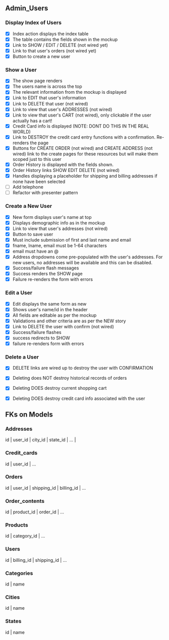 ## Admin_Users

### Display Index of Users
- [x] Index action displays the index table  
- [x] The table contains the fields shown in the mockup  
- [x] Link to SHOW / EDIT / DELETE (not wired yet)  
- [x] Link to that user's orders (not wired yet)  
- [x] Button to create a new user  

### Show a User
- [x] The show page renders  
- [x] The users name is across the top  
- [x] The relevant information from the mockup is displayed  
- [x] Link to EDIT that user's information  
- [x] Link to DELETE that user (not wired)  
- [x] Link to view that user's ADDRESSES (not wired)  
- [x] Link to view that user's CART (not wired), only clickable if the user actually has a cart!  
- [x] Credit Card info is displayed (NOTE: DONT DO THIS IN THE REAL WORLD)  
- [x] Link to DESTROY the credit card entry functions with a confirmation. Re-renders the page  
- [x] Buttons for CREATE ORDER (not wired) and CREATE ADDRESS (not wired) link to the create pages for these resources but will make them scoped just to this user  
- [x] Order History is displayed with the fields shown.  
- [x] Order History links SHOW EDIT DELETE (not wired)  
- [x] Handles displaying a placeholder for shipping and billing addresses if none have been selected  
- [ ] Add telephone
- [ ] Refactor with presenter pattern

### Create a New User
- [x] New form displays user's name at top  
- [x] Displays demographic info as in the mockup  
- [x] Link to view that user's addresses (not wired)  
- [x] Button to save user  
- [x] Must include submission of first and last name and email  
- [x] fname, lname, email must be 1-64 characters  
- [x] email must have an @  
- [x] Address dropdowns come pre-populated with the user's addresses. For new users, no addresses will be available and this can be disabled.  
- [x] Success/failure flash messages  
- [x] Success renders the SHOW page  
- [x] Failure re-renders the form with errors  

### Edit a User
- [x] Edit displays the same form as new  
- [x] Shows user's name/id in the header  
- [x] All fields are editable as per the mockup  
- [x] Validations and other criteria are as per the NEW story  
- [x] Link to DELETE the user with confirm (not wired)  
- [x] Success/failure flashes  
- [x] success redirects to SHOW  
- [x] failure re-renders form with errors  

### Delete a User
- [x] DELETE links are wired up to destroy the user with CONFIRMATION  
- [x] Deleting does NOT destroy historical records of orders  
- [x] Deleting DOES destroy current shopping cart  
- [x] Deleting DOES destroy credit card info associated with the user  


## FKs on Models

### Addresses
id | user_id | city_id | state_id | ... |

### Credit_cards
id | user_id | ...

### Orders 
id | user_id | shipping_id | billing_id | ...

### Order_contents
id | product_id | order_id | ...

### Products
id | category_id | ...

### Users
id | billing_id | shipping_id | ...

### Categories
id | name 

### Cities
id | name

### States
id | name





